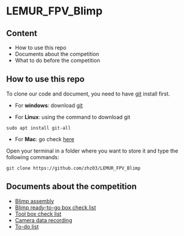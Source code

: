 # LEMUR_FPV_Blimp

## Content

- How to use this repo
- Documents about the competition
- What to do before the competition

## How to use this repo

To clone our code and document, you need to have [git](https://git-scm.com/) install first.

- For **windows**: download [git](https://git-scm.com/download/win)

- For **Linux**: using the command to download git 

```Linux
sudo apt install git-all
```

- For **Mac**: go check [here](https://git-scm.com/download/mac)

Open your terminal in a folder where you want to store it and type the following commands:

```
git clone https://github.com/zhz03/LEMUR_FPV_Blimp
```

## Documents about the competition

- [Blimp assembly](https://github.com/zhz03/LEMUR_FPV_Blimp/blob/main/Blimp_assembly.md)
- [Blimp ready-to-go box check list](https://github.com/zhz03/LEMUR_FPV_Blimp/blob/main/Blimp_check_list.pdf)
- [Tool box check list](https://github.com/zhz03/LEMUR_FPV_Blimp/blob/main/Tool_box_check_list.pdf)
- [Camera data recording](https://github.com/zhz03/LEMUR_FPV_Blimp/blob/main/Camera_data_recording.md)
- [To-do list](https://github.com/zhz03/LEMUR_FPV_Blimp/blob/main/To_do_list.pdf)

